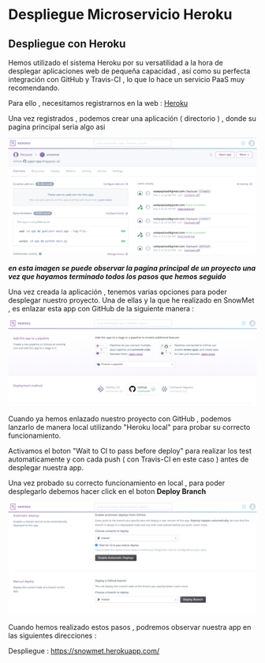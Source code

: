 # Despliegue Microservicio Heroku  


## Despliegue con Heroku

Hemos utilizado el sistema Heroku por su versatilidad a la hora de desplegar aplicaciones web de pequeña capacidad , así como su perfecta integración con GitHub y Travis-CI , lo que lo hace un servicio PaaS muy recomendando.

Para ello , necesitamos registrarnos en la web : [Heroku](https://www.heroku.com/)

Una vez registrados , podemos crear una aplicación ( directorio ) , donde su pagina principal seria algo asi 

![Overview](img/1.png)

***en esta imagen se puede observar la pagina principal de un proyecto una vez que hayamos terminado todos los pasos que hemos seguido***

Una vez creada la aplicación , tenemos varias opciones para poder desplegar nuestro proyecto. Una de ellas y la que he realizado en SnowMet , es enlazar esta app con GitHub de la siguiente manera : 

![Deployment Method](img/2.png)

Cuando ya hemos enlazado nuestro proyecto con GitHub , podemos lanzarlo de manera local utilizando "Heroku local" para probar su correcto funcionamiento.

Activamos el boton "Wait to CI to pass before deploy" para realizar los test automaticamente y con cada push ( con Travis-CI en este caso ) antes de desplegar nuestra app. 

Una vez probado su correcto funcionamiento en local , para poder desplegarlo debemos hacer click en el boton **Deploy Branch**

![Deploy Branch](img/3.png)

Cuando hemos realizado estos pasos , podremos observar nuestra app en las siguientes direcciones : 

Despliegue : https://snowmet.herokuapp.com/ 


